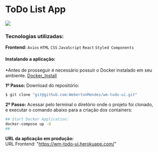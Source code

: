 # ToDo List App
![](https://live.staticflickr.com/65535/52497603832_321b9e9147_m.jpg)
<br/>

### Tecnologias utilizadas:
**Frontend:** `Axios` `HTML` `CSS` `JavaScript` `React` `Styled Components` <br/>

#### Instalando a aplicação:
*Antes de prosseguir é necessário possuir o Docker instalado em seu ambiente.
[Docker_Install](https://docs.docker.com/engine/install)

**1º Passo:** Download do repositório:
```sh
$ git clone "git@github.com:WebertonMendes/wm-todo-ui.git"
```

**2º Passo:** Acessar pelo terminal o diretório onde o projeto foi clonado, <br/>
e executar o comando abaixo para a criação dos containers:
```sh
## Start Docker Application:
docker-compose up -d
##
```

**URL da aplicação em produção:**<br/>
URL Frontend: "https://wm-todo-ui.herokuapp.com/" <br/>

